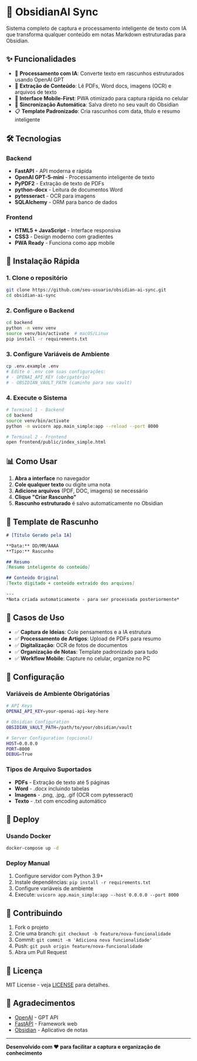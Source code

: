 # 🚀 ObsidianAI Sync

Sistema completo de captura e processamento inteligente de texto com IA que transforma qualquer conteúdo em notas Markdown estruturadas para Obsidian.

## ✨ Funcionalidades

- 📝 **Processamento com IA**: Converte texto em rascunhos estruturados usando OpenAI GPT
- 📎 **Extração de Conteúdo**: Lê PDFs, Word docs, imagens (OCR) e arquivos de texto
- 📱 **Interface Mobile-First**: PWA otimizado para captura rápida no celular
- 🔄 **Sincronização Automática**: Salva direto no seu vault do Obsidian
- 📋 **Template Padronizado**: Cria rascunhos com data, título e resumo inteligente

## 🛠️ Tecnologias

### Backend
- **FastAPI** - API moderna e rápida
- **OpenAI GPT-5-mini** - Processamento inteligente de texto
- **PyPDF2** - Extração de texto de PDFs
- **python-docx** - Leitura de documentos Word
- **pytesseract** - OCR para imagens
- **SQLAlchemy** - ORM para banco de dados

### Frontend
- **HTML5 + JavaScript** - Interface responsiva
- **CSS3** - Design moderno com gradientes
- **PWA Ready** - Funciona como app mobile

## 🚀 Instalação Rápida

### 1. Clone o repositório
```bash
git clone https://github.com/seu-usuario/obsidian-ai-sync.git
cd obsidian-ai-sync
```

### 2. Configure o Backend
```bash
cd backend
python -m venv venv
source venv/bin/activate  # macOS/Linux
pip install -r requirements.txt
```

### 3. Configure Variáveis de Ambiente
```bash
cp .env.example .env
# Edite o .env com suas configurações:
# - OPENAI_API_KEY (obrigatório)
# - OBSIDIAN_VAULT_PATH (caminho para seu vault)
```

### 4. Execute o Sistema
```bash
# Terminal 1 - Backend
cd backend
source venv/bin/activate
python -m uvicorn app.main_simple:app --reload --port 8000

# Terminal 2 - Frontend
open frontend/public/index_simple.html
```

## 📊 Como Usar

1. **Abra a interface** no navegador
2. **Cole qualquer texto** ou digite uma nota
3. **Adicione arquivos** (PDF, DOC, imagens) se necessário
4. **Clique "Criar Rascunho"**
5. **Rascunho estruturado** é salvo automaticamente no Obsidian

## 📝 Template de Rascunho

```markdown
# [Título Gerado pela IA]

**Data:** DD/MM/AAAA
**Tipo:** Rascunho

## Resumo
[Resumo inteligente do conteúdo]

## Conteúdo Original
[Texto digitado + conteúdo extraído dos arquivos]

---
*Nota criada automaticamente - para ser processada posteriormente*
```

## 🎯 Casos de Uso

- ✅ **Captura de Ideias**: Cole pensamentos e a IA estrutura
- ✅ **Processamento de Artigos**: Upload de PDFs para resumo
- ✅ **Digitalização**: OCR de fotos de documentos
- ✅ **Organização de Notas**: Template padronizado para tudo
- ✅ **Workflow Mobile**: Capture no celular, organize no PC

## 🔧 Configuração

### Variáveis de Ambiente Obrigatórias

```bash
# API Keys
OPENAI_API_KEY=your-openai-api-key-here

# Obsidian Configuration  
OBSIDIAN_VAULT_PATH=/path/to/your/obsidian/vault

# Server Configuration (opcional)
HOST=0.0.0.0
PORT=8000
DEBUG=True
```

### Tipos de Arquivo Suportados

- **PDFs** - Extração de texto até 5 páginas
- **Word** - .docx incluindo tabelas
- **Imagens** - .png, .jpg, .gif (OCR com pytesseract)
- **Texto** - .txt com encoding automático

## 🚀 Deploy

### Usando Docker
```bash
docker-compose up -d
```

### Deploy Manual
1. Configure servidor com Python 3.9+
2. Instale dependências: `pip install -r requirements.txt`
3. Configure variáveis de ambiente
4. Execute: `uvicorn app.main_simple:app --host 0.0.0.0 --port 8000`

## 🤝 Contribuindo

1. Fork o projeto
2. Crie uma branch: `git checkout -b feature/nova-funcionalidade`
3. Commit: `git commit -m 'Adiciona nova funcionalidade'`
4. Push: `git push origin feature/nova-funcionalidade`
5. Abra um Pull Request

## 📄 Licença

MIT License - veja [LICENSE](LICENSE) para detalhes.

## 🙏 Agradecimentos

- [OpenAI](https://openai.com/) - GPT API
- [FastAPI](https://fastapi.tiangolo.com/) - Framework web
- [Obsidian](https://obsidian.md/) - Aplicativo de notas

---

**Desenvolvido com ❤️ para facilitar a captura e organização de conhecimento**